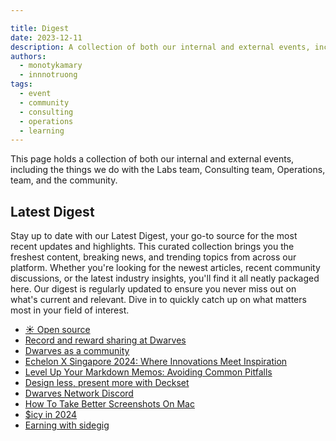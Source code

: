 ```yaml
---

title: Digest
date: 2023-12-11
description: A collection of both our internal and external events, including the things we do with the Labs team, Consulting team, Operations, team, and the community.
authors:
  - monotykamary
  - innnotruong
tags:
  - event
  - community
  - consulting
  - operations
  - learning
---
```


This page holds a collection of both our internal and external events, including the things we do with the Labs team, Consulting team, Operations, team, and the community.

## Latest Digest

Stay up to date with our Latest Digest, your go-to source for the most recent updates and highlights. This curated collection brings you the freshest content, breaking news, and trending topics from across our platform. Whether you're looking for the newest articles, recent community discussions, or the latest industry insights, you'll find it all neatly packaged here. Our digest is regularly updated to ensure you never miss out on what's current and relevant. Dive in to quickly catch up on what matters most in your field of interest.

- [☀️ Open source](/opensource)
- [Record and reward sharing at Dwarves](/playground/notes/misc/record-reward-sharing-culture)
- [Dwarves as a community](/handbook/as-a-community)
- [Echelon X Singapore 2024: Where Innovations Meet Inspiration](/playground/notes/misc/echelon-x-singapore-2024-where-innovations-meet-inspiration)
- [Level Up Your Markdown Memos: Avoiding Common Pitfalls](/playground/notes/misc/level-up-your-markdown-memos)
- [Design less, present more with Deckset](/playground/notes/misc/design-less-present-more-with-deckset)
- [Dwarves Network Discord](/handbook/community/discord)
- [How To Take Better Screenshots On Mac](/playground/notes/misc/how-to-take-better-screenshots-on-mac)
- [$icy in 2024](/playground/notes/misc/icy-in-2024)
- [Earning with sidegig](/handbook/community/earn)
